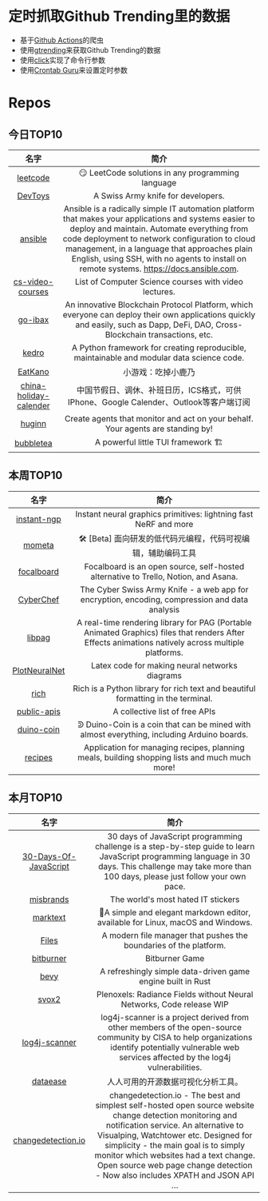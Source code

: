 # 定时抓取Github Trending里的数据
* 基于[Github Actions](https://docs.github.com/en/actions)的爬虫
* 使用[gtrending](https://github.com/hedythedev/gtrending)来获取Github Trending的数据
* 使用[click](https://github.com/pallets/click)实现了命令行参数
* 使用[Crontab Guru](https://crontab.guru/)来设置定时参数

# Repos
## 今日TOP10 
<!-- START OF DAILY_TOP10_REPOS -->
| 名字 | 简介 |
| :----: | :----: |
| [leetcode](https://github.com/doocs/leetcode) | 😏 LeetCode solutions in any programming language | 多种编程语言实现 LeetCode、《剑指 Offer（第 2 版）》、《程序员面试金典（第 6 版）》题解 |
| [DevToys](https://github.com/veler/DevToys) | A Swiss Army knife for developers. |
| [ansible](https://github.com/ansible/ansible) | Ansible is a radically simple IT automation platform that makes your applications and systems easier to deploy and maintain. Automate everything from code deployment to network configuration to cloud management, in a language that approaches plain English, using SSH, with no agents to install on remote systems. https://docs.ansible.com. |
| [cs-video-courses](https://github.com/Developer-Y/cs-video-courses) | List of Computer Science courses with video lectures. |
| [go-ibax](https://github.com/IBAX-io/go-ibax) | An innovative Blockchain Protocol Platform, which everyone can deploy their own applications quickly and easily, such as Dapp, DeFi, DAO, Cross-Blockchain transactions, etc. |
| [kedro](https://github.com/kedro-org/kedro) | A Python framework for creating reproducible, maintainable and modular data science code. |
| [EatKano](https://github.com/arcxingye/EatKano) | 小游戏：吃掉小鹿乃 |
| [china-holiday-calender](https://github.com/lanceliao/china-holiday-calender) | 中国节假日、调休、补班日历，ICS格式，可供IPhone、Google Calender、Outlook等客户端订阅 |
| [huginn](https://github.com/huginn/huginn) | Create agents that monitor and act on your behalf. Your agents are standing by! |
| [bubbletea](https://github.com/charmbracelet/bubbletea) | A powerful little TUI framework 🏗 |
<!-- END OF DAILY_TOP10_REPOS -->

## 本周TOP10
<!-- START OF WEEKLY_TOP10_REPOS -->
| 名字 | 简介 |
| :----: | :----: |
| [instant-ngp](https://github.com/NVlabs/instant-ngp) | Instant neural graphics primitives: lightning fast NeRF and more |
| [mometa](https://github.com/imcuttle/mometa) | 🛠 [Beta] 面向研发的低代码元编程，代码可视编辑，辅助编码工具 |
| [focalboard](https://github.com/mattermost/focalboard) | Focalboard is an open source, self-hosted alternative to Trello, Notion, and Asana. |
| [CyberChef](https://github.com/gchq/CyberChef) | The Cyber Swiss Army Knife - a web app for encryption, encoding, compression and data analysis |
| [libpag](https://github.com/Tencent/libpag) | A real-time rendering library for PAG (Portable Animated Graphics) files that renders After Effects animations natively across multiple platforms. |
| [PlotNeuralNet](https://github.com/HarisIqbal88/PlotNeuralNet) | Latex code for making neural networks diagrams |
| [rich](https://github.com/Textualize/rich) | Rich is a Python library for rich text and beautiful formatting in the terminal. |
| [public-apis](https://github.com/public-apis/public-apis) | A collective list of free APIs |
| [duino-coin](https://github.com/revoxhere/duino-coin) | ᕲ Duino-Coin is a coin that can be mined with almost everything, including Arduino boards. |
| [recipes](https://github.com/TandoorRecipes/recipes) | Application for managing recipes, planning meals, building shopping lists and much much more! |
<!-- END OF WEEKLY_TOP10_REPOS -->

## 本月TOP10
<!-- START OF MONTHLY_TOP10_REPOS -->
| 名字 | 简介 |
| :----: | :----: |
| [30-Days-Of-JavaScript](https://github.com/Asabeneh/30-Days-Of-JavaScript) | 30 days of JavaScript programming challenge is a step-by-step guide to learn JavaScript programming language in 30 days. This challenge may take more than 100 days, please just follow your own pace. |
| [misbrands](https://github.com/mkrl/misbrands) | The world's most hated IT stickers |
| [marktext](https://github.com/marktext/marktext) | 📝A simple and elegant markdown editor, available for Linux, macOS and Windows. |
| [Files](https://github.com/files-community/Files) | A modern file manager that pushes the boundaries of the platform. |
| [bitburner](https://github.com/danielyxie/bitburner) | Bitburner Game |
| [bevy](https://github.com/bevyengine/bevy) | A refreshingly simple data-driven game engine built in Rust |
| [svox2](https://github.com/sxyu/svox2) | Plenoxels: Radiance Fields without Neural Networks, Code release WIP |
| [log4j-scanner](https://github.com/cisagov/log4j-scanner) | log4j-scanner is a project derived from other members of the open-source community by CISA to help organizations identify potentially vulnerable web services affected by the log4j vulnerabilities. |
| [dataease](https://github.com/dataease/dataease) | 人人可用的开源数据可视化分析工具。 |
| [changedetection.io](https://github.com/dgtlmoon/changedetection.io) | changedetection.io - The best and simplest self-hosted open source website change detection monitoring and notification service. An alternative to Visualping, Watchtower etc. Designed for simplicity - the main goal is to simply monitor which websites had a text change. Open source web page change detection - Now also includes XPATH and JSON API … |
<!-- END OF MONTHLY_TOP10_REPOS -->
